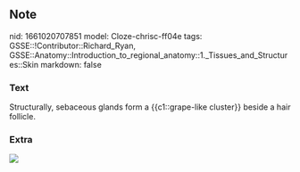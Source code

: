 ## Note
nid: 1661020707851
model: Cloze-chrisc-ff04e
tags: GSSE::!Contributor::Richard_Ryan, GSSE::Anatomy::Introduction_to_regional_anatomy::1._Tissues_and_Structures::Skin
markdown: false

### Text
<div class="toggle">
  Structurally, sebaceous glands form a {{c1::grape-like cluster}}
  beside a hair follicle.
</div>

### Extra
<img src="Hair_follicle-en.svg">
